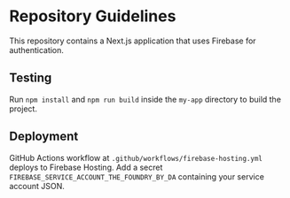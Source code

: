 # Repository Guidelines

This repository contains a Next.js application that uses Firebase for authentication.

## Testing

Run `npm install` and `npm run build` inside the `my-app` directory to build the project.

## Deployment

GitHub Actions workflow at `.github/workflows/firebase-hosting.yml` deploys to Firebase Hosting. Add a secret `FIREBASE_SERVICE_ACCOUNT_THE_FOUNDRY_BY_DA` containing your service account JSON.
